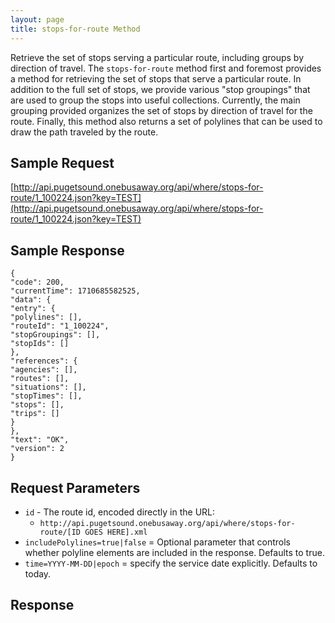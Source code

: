 ```yaml
---
layout: page
title: stops-for-route Method
---
```


Retrieve the set of stops serving a particular route, including groups by direction of travel.  The `stops-for-route` method first and foremost provides a method for retrieving the set of stops that serve a particular route.  In addition to the full set of stops, we provide various "stop groupings" that are used to group the stops into useful collections.  Currently, the main grouping provided organizes the set of stops by direction of travel  for the route.  Finally, this method also returns a set of polylines that can be used to draw the path traveled by the route.

## Sample Request

[http://api.pugetsound.onebusaway.org/api/where/stops-for-route/1_100224.json?key=TEST](http://api.pugetsound.onebusaway.org/api/where/stops-for-route/1_100224.json?key=TEST)

## Sample Response

 ```
 {
"code": 200,
"currentTime": 1710685582525,
"data": {
"entry": {
"polylines": [],
"routeId": "1_100224",
"stopGroupings": [],
"stopIds": []
},
"references": {
"agencies": [],
"routes": [],
"situations": [],
"stopTimes": [],
"stops": [],
"trips": []
}
},
"text": "OK",
"version": 2
}
 ```

## Request Parameters

* `id` - The route id, encoded directly in the URL:
    * `http://api.pugetsound.onebusaway.org/api/where/stops-for-route/[ID GOES HERE].xml`
* `includePolylines=true|false` = Optional parameter that controls whether polyline elements are included in the response.  Defaults to true.
* `time=YYYY-MM-DD|epoch` = specify the service date explicitly.  Defaults to today.

## Response
